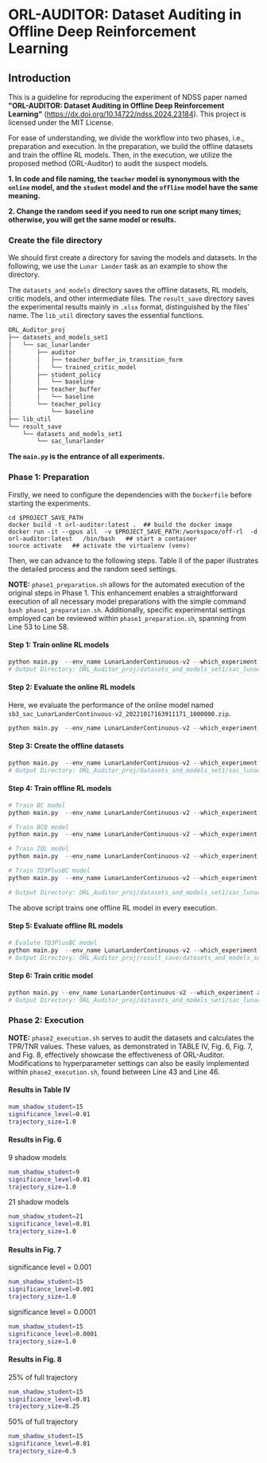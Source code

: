 # ORL-AUDITOR: Dataset Auditing in Offline Deep Reinforcement Learning

## Introduction

This is a guideline for reproducing the experiment of NDSS paper named **"ORL-AUDITOR: Dataset Auditing in Offline Deep Reinforcement Learning"** (https://dx.doi.org/10.14722/ndss.2024.23184). 
This project is licensed under the MIT License. 

For ease of understanding, we divide the workflow into two phases, i.e., preparation and execution. In the preparation, we build the offline datasets and train the offline RL models. Then, in the execution, we utilize the proposed method (ORL-Auditor) to audit the suspect models.

**1. In code and file naming, the `teacher` model is synonymous with the `online` model, and the `student` model and the `offline` model have the same meaning.**

**2. Change the random seed if you need to run one script many times; otherwise, you will get the same model or results.**

### Create the file directory

We should first create a directory for saving the models and datasets. In the following, we use the `Lunar Lander` task as an example to show the directory.

The `datasets_and_models` directory saves the offline datasets, RL models, critic models, and other intermediate files.
The `result_save` directory saves the experimental results mainly in `.xlsx` format, distinguished by the files' name.
The `lib_util` directory saves the essential functions.

```python
ORL_Auditor_proj
├── datasets_and_models_set1
│   └── sac_lunarlander
│       ├── auditor
│       │   ├── teacher_buffer_in_transition_form
│       │   └── trained_critic_model
│       ├── student_policy
│       │   └── baseline
│       ├── teacher_buffer
│       │   └── baseline
│       └── teacher_policy
│           └── baseline
├── lib_util
└── result_save
    └── datasets_and_models_set1
        └── sac_lunarlander
```

**The `main.py` is the entrance of all experiments.**

### Phase 1: Preparation

Firstly, we need to configure the dependencies with the `Dockerfile` before starting the experiments.

```/bin/bash
cd $PROJECT_SAVE_PATH
docker build -t orl-auditor:latest .  ## build the docker image
docker run -it --gpus all  -v $PROJECT_SAVE_PATH:/workspace/off-rl  -d  orl-auditor:latest   /bin/bash   ## start a container
source activate   ## activate the virtualenv (venv)
```

Then, we can advance to the following steps. Table II of the paper illustrates the detailed process and the random seed settings.

**NOTE:** `phase1_preparation.sh` allows for the automated execution of the original steps in Phase 1. This enhancement enables a straightforward execution of all necessary model preparations with the simple command `bash phase1_preparation.sh`. Additionally, specific experimental settings employed can be reviewed within `phase1_preparation.sh`, spanning from Line 53 to Line 58.

#### Step 1: Train online RL models

```python
python main.py  --env_name LunarLanderContinuous-v2 --which_experiment train_teacher_model  --teacher_save_path ./datasets_and_models_set1/sac_lunarlander/teacher_policy/baseline  --teacher_train_times 1000000 --random_seed 0  --cuda 0
# Output Directory: ORL_Auditor_proj/datasets_and_models_set1/sac_lunarlander/teacher_policy/baseline
```

#### Step 2: Evaluate the online RL models

Here, we evaluate the performance of the online model named `sb3_sac_LunarLanderContinuous-v2_20221017163911171_1000000.zip`. 

```python
python main.py  --env_name LunarLanderContinuous-v2 --which_experiment eval_teacher_model  --teacher_save_path ./datasets_and_models_set1/sac_lunarlander/teacher_policy/baseline/sb3_sac_LunarLanderContinuous-v2_20221017163911171_1000000.zip  --cuda 0
```

#### Step 3: Create the offline datasets

```python
python main.py  --env_name LunarLanderContinuous-v2 --which_experiment teacher_buffer_create --teacher_save_path ./datasets_and_models_set1/sac_lunarlander/teacher_policy/baseline/sb3_sac_LunarLanderContinuous-v2_20221017163911171_1000000.zip --teacher_buffer_length 50000 --random_seed 0 --cuda 0
# Output Directory: ORL_Auditor_proj/datasets_and_models_set1/sac_lunarlander/teacher_buffer/baseline
```

#### Step 4: Train offline RL models

```python
# Train BC model
python main.py  --env_name LunarLanderContinuous-v2 --which_experiment train_student_model --student_agent_type  BC  --teacher_buffer_save_path ./datasets_and_models_set1/sac_lunarlander/teacher_buffer/baseline/sb3_sac_LunarLanderContinuous-v2_20221017163911171_1000000-50000.h5 --random_seed 0 --cuda 0

# Train BCQ model
python main.py  --env_name LunarLanderContinuous-v2 --which_experiment train_student_model --student_agent_type  BCQ  --teacher_buffer_save_path ./datasets_and_models_set1/sac_lunarlander/teacher_buffer/baseline/sb3_sac_LunarLanderContinuous-v2_20221017163911171_1000000-50000.h5 --random_seed 0 --cuda 0

# Train IQL model
python main.py  --env_name LunarLanderContinuous-v2 --which_experiment train_student_model --student_agent_type  IQL  --teacher_buffer_save_path ./datasets_and_models_set1/sac_lunarlander/teacher_buffer/baseline/sb3_sac_LunarLanderContinuous-v2_20221017163911171_1000000-50000.h5 --random_seed 0 --cuda 0

# Train TD3PlusBC model
python main.py  --env_name LunarLanderContinuous-v2 --which_experiment train_student_model --student_agent_type  TD3PlusBC  --teacher_buffer_save_path ./datasets_and_models_set1/sac_lunarlander/teacher_buffer/baseline/sb3_sac_LunarLanderContinuous-v2_20221017163911171_1000000-50000.h5 --random_seed 0 --cuda 0

# Output Directory: ORL_Auditor_proj/datasets_and_models_set1/sac_lunarlander/student_policy/baseline
```

The above script trains one offline RL model in every execution. 

#### Step 5: Evaluate offline RL models

```python
# Evalute TD3PlusBC model
python main.py  --env_name LunarLanderContinuous-v2 --which_experiment eval_student_model --student_agent_type  TD3PlusBC  --teacher_buffer_save_path ./datasets_and_models_set1/sac_lunarlander/teacher_buffer/baseline/sb3_sac_LunarLanderContinuous-v2_20221017163911171_1000000-50000.h5 --student_model_tag model_50000.pt --random_seed 0 --cuda 0
# Output Directory: ORL_Auditor_proj/result_save/datasets_and_models_set1/sac_lunarlander
```

#### Step 6: Train critic model

```python
python main.py --env_name LunarLanderContinuous-v2 --which_experiment auditor_train_critic_model  --teacher_buffer_save_path ./datasets_and_models_set1/sac_lunarlander/teacher_buffer/baseline/sb3_sac_LunarLanderContinuous-v2_20221017163911171_1000000-50000.h5  --random_seed 0 --cuda 0
# Output Directory: ORL_Auditor_proj/datasets_and_models_set1/sac_lunarlander/auditor/trained_critic_model/baseline
```

### Phase 2: Execution

**NOTE:** `phase2_execution.sh` serves to audit the datasets and calculates the TPR/TNR values. These values, as demonstrated in TABLE IV, Fig. 6, Fig. 7, and Fig. 8, effectively showcase the effectiveness of ORL-Auditor. Modifications to hyperparameter settings can also be easily implemented within `phase2_execution.sh`, found between Line 43 and Line 46.

#### Results in Table IV

```bash
num_shadow_student=15
significance_level=0.01
trajectory_size=1.0
```

#### Results in Fig. 6

9 shadow models

```bash
num_shadow_student=9
significance_level=0.01
trajectory_size=1.0
```

21 shadow models

```bash
num_shadow_student=21
significance_level=0.01
trajectory_size=1.0
```

#### Results in Fig. 7

significance level = 0.001

```bash
num_shadow_student=15
significance_level=0.001
trajectory_size=1.0
```

significance level = 0.0001

```bash
num_shadow_student=15
significance_level=0.0001
trajectory_size=1.0
```

#### Results in Fig. 8

25% of full trajectory

```bash
num_shadow_student=15
significance_level=0.01
trajectory_size=0.25
```

50% of full trajectory

```bash
num_shadow_student=15
significance_level=0.01
trajectory_size=0.5
```
